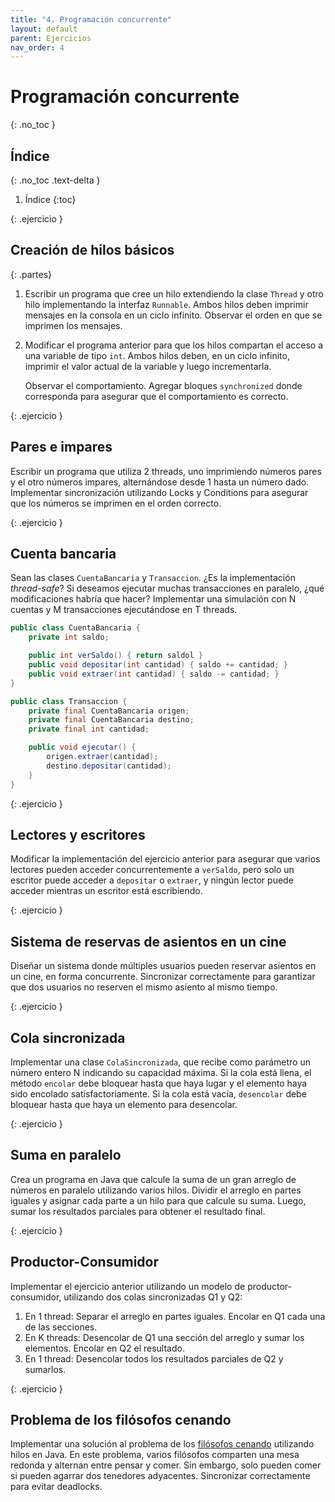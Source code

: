 ```yaml
---
title: "4. Programación concurrente"
layout: default
parent: Ejercicios
nav_order: 4
---
```


# Programación concurrente
{: .no_toc }

## Índice
{: .no_toc .text-delta }

1. Índice
{:toc}

{: .ejercicio }
## Creación de hilos básicos

{: .partes}
1. Escribir un programa que cree un hilo extendiendo la clase `Thread` y otro
    hilo implementando la interfaz `Runnable`. Ambos hilos deben imprimir
    mensajes en la consola en un ciclo infinito. Observar el orden en que se
    imprimen los mensajes.

2. Modificar el programa anterior para que los hilos compartan el acceso a una variable
   de tipo `int`. Ambos hilos deben, en un ciclo infinito, imprimir el valor
   actual de la variable y luego incrementarla.

   Observar el comportamiento. Agregar bloques `synchronized` donde corresponda
   para asegurar que el comportamiento es correcto.

{: .ejercicio }
## Pares e impares

Escribir un programa que utiliza 2 threads, uno imprimiendo números pares y el
otro números impares, alternándose desde 1 hasta un número dado. Implementar
sincronización utilizando Locks y Conditions para asegurar que los números se
imprimen en el orden correcto.

{: .ejercicio }
## Cuenta bancaria

Sean las clases `CuentaBancaria` y `Transaccion`. ¿Es la implementación
_thread-safe_? Si deseamos ejecutar muchas transacciones en paralelo, ¿qué
modificaciones habría que hacer? Implementar una simulación con N cuentas y
M transacciones ejecutándose en T threads.

```java
public class CuentaBancaria {
    private int saldo;

    public int verSaldo() { return saldol }
    public void depositar(int cantidad) { saldo += cantidad; }
    public void extraer(int cantidad) { saldo -= cantidad; }
}

public class Transaccion {
    private final CuentaBancaria origen;
    private final CuentaBancaria destino;
    private final int cantidad;

    public void ejecutar() {
        origen.extraer(cantidad);
        destino.depositar(cantidad);
    }
}
```

{: .ejercicio }
## Lectores y escritores

Modificar la implementación del ejercicio anterior para asegurar que varios
lectores pueden acceder concurrentemente a `verSaldo`, pero solo un escritor
puede acceder a `depositar` o `extraer`, y ningún lector puede acceder mientras
un escritor está escribiendo.

{: .ejercicio }
## Sistema de reservas de asientos en un cine

Diseñar un sistema donde múltiples usuarios pueden reservar asientos en
un cine, en forma concurrente. Sincronizar correctamente para garantizar
que dos usuarios no reserven el mismo asiento al mismo tiempo.

{: .ejercicio }
## Cola sincronizada

Implementar una clase `ColaSincronizada`, que recibe como parámetro un número
entero N indicando su capacidad máxima. Si la cola está llena, el método
`encolar` debe bloquear hasta que haya lugar y el elemento haya sido encolado
satisfactoriamente. Si la cola está vacía, `desencolar` debe bloquear hasta que
haya un elemento para desencolar.

{: .ejercicio }
## Suma en paralelo

Crea un programa en Java que calcule la suma de un gran
arreglo de números en paralelo utilizando varios hilos. Dividir el arreglo en
partes iguales y asignar cada parte a un hilo para que calcule su suma.
Luego, sumar los resultados parciales para obtener el resultado final.

{: .ejercicio }
## Productor-Consumidor

Implementar el ejercicio anterior utilizando un modelo de productor-consumidor,
utilizando dos colas sincronizadas Q1 y Q2:

1. En 1 thread: Separar el arreglo en partes iguales. Encolar en Q1 cada una de
   las secciones.
2. En K threads: Desencolar de Q1 una sección del arreglo y sumar los elementos.
   Encolar en Q2 el resultado.
3. En 1 thread: Desencolar todos los resultados parciales de Q2 y sumarlos.

{: .ejercicio }
## Problema de los filósofos cenando

Implementar una solución al problema de los [filósofos
cenando](https://en.wikipedia.org/wiki/Dining_philosophers_problem) utilizando
hilos en Java. En este problema, varios filósofos comparten una mesa redonda y
alternan entre pensar y comer. Sin embargo, solo pueden comer si pueden agarrar
dos tenedores adyacentes. Sincronizar correctamente para evitar deadlocks.
